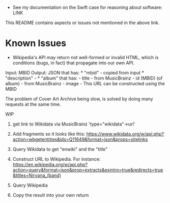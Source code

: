 
* See my documentation on the Swift case for reasoning about software:
LINK

This README contains aspects or issues not mentioned in the above link.

# Known Issues

* Wikipedia's API may return not well-formed or invalid HTML, which is conditions (bugs, in fact) that propagate into our own API.

Input: MBID
Output: JSON that has:
    * "mbid" - copied from input
    * "description" - 
    * "album" that has:
        - title     - from MusicBrainz
        - id (MBID) (of album) - from MusicBrainz
        - image     - This URL can be constructed using the MBID

The problem of Cover Art Archive being slow, is solved by doing many requests at the same time.


WIP
1. get link to Wikidata via MusicBrainz 'type="wikidata"->url'
2. Add fragments so it looks like this:
    https://www.wikidata.org/w/api.php?action=wbgetentities&ids=Q11649&format=json&props=sitelinks

2. Query Wikidata to get "enwiki" and the "title"
3. Construct URL to Wikipedia. For instance:
    https://en.wikipedia.org/w/api.php?action=query&format=json&prop=extracts&exintro=true&redirects=true&titles=Nirvana_(band)
4. Query Wikipedia
5. Copy the result into your own return


